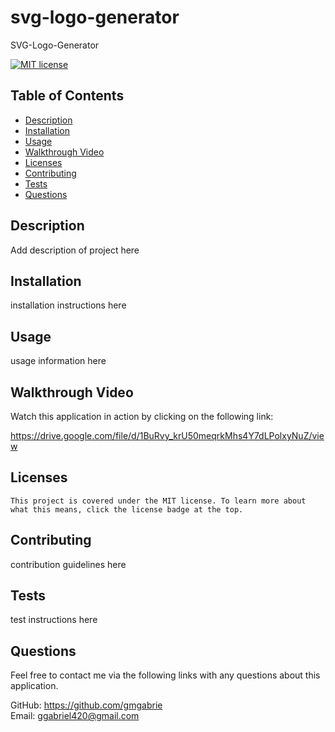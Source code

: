 # svg-logo-generator
SVG-Logo-Generator

  [![MIT license](https://img.shields.io/badge/License-MIT-blue.svg)](https://lbesson.mit-license.org/)

  ## Table of Contents
  * [Description](#description)
  * [Installation](#installation)
  * [Usage](#usage)
  * [Walkthrough Video](#walkthrough-video)
  * [Licenses](#licenses)
  * [Contributing](#contributing)
  * [Tests](#tests)
  * [Questions](#questions)

  ## Description
  Add description of project here

  ## Installation
  installation instructions here

  ## Usage
  usage information here

  ## Walkthrough Video
  Watch this application in action by clicking on the following link:

  https://drive.google.com/file/d/1BuRvy_krU50meqrkMhs4Y7dLPolxyNuZ/view  

  ## Licenses
    This project is covered under the MIT license. To learn more about what this means, click the license badge at the top.

  ## Contributing
  contribution guidelines here

  ## Tests
  test instructions here

  ## Questions
  Feel free to contact me via the following links with any questions about this application.
  
  GitHub: https://github.com/gmgabrie  
  Email: ggabriel420@gmail.com